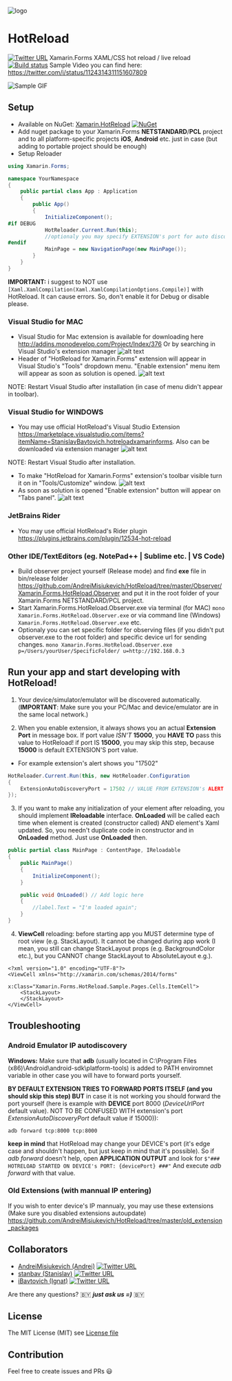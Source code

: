 ![logo](https://github.com/AndreiMisiukevich/HotReload/blob/master/logo/hotreload-logodesign-colored.png)

# HotReload
[![Twitter URL](https://img.shields.io/twitter/url/https/github.com/Andrik_Just4Fun/notification-feed.svg?style=social)](https://twitter.com/intent/tweet?url=https%3A%2F%2Fgithub.com%2FAndreiMisiukevich%2FHotReload&text=%23XamarinForms%20%23HotReload%0A%0AXamarin.Forms%20XAML%2FCSS%20hot%20reload%20%2F%20live%20reload)
 Xamarin.Forms XAML/CSS hot reload / live reload [![Build status](https://dev.azure.com/andreimisiukevich/HotReload/_apis/build/status/HotReload-.NET%20Desktop-CI)](https://dev.azure.com/andreimisiukevich/HotReload/_build/latest?definitionId=2)
Sample Video you can find here: https://twitter.com/i/status/1124314311151607809

![Sample GIF](https://github.com/AndreiMisiukevich/HotReload/blob/master/files/gf1.gif?raw=true)


## Setup
* Available on NuGet: [Xamarin.HotReload](http://www.nuget.org/packages/Xamarin.HotReload) [![NuGet](https://img.shields.io/nuget/v/Xamarin.HotReload.svg?label=NuGet)](https://www.nuget.org/packages/Xamarin.HotReload)
* Add nuget package to your Xamarin.Forms **NETSTANDARD**/**PCL** project and to all platform-specific projects **iOS**, **Android** etc. just in case (but adding to portable project should be enough)
* Setup Reloader
```csharp
using Xamarin.Forms;

namespace YourNamespace
{
    public partial class App : Application
    {
        public App()
        {
            InitializeComponent();
#if DEBUG
            HotReloader.Current.Run(this); 
            //optionaly you may specify EXTENSION's port for auto discovery and device's port
#endif
            MainPage = new NavigationPage(new MainPage());
        }
    }
}
```
**IMPORTANT:** i suggest to NOT use ```[Xaml.XamlCompilation(Xaml.XamlCompilationOptions.Compile)]``` with HotReload. It can cause errors. So, don't enable it for Debug or disable please.

### Visual Studio for **MAC**

* Visual Studio for Mac extension is available for downloading here http://addins.monodevelop.com/Project/Index/376 
Or by searching in Visual Studio's extension manager
![alt text](https://github.com/AndreiMisiukevich/HotReload/blob/master/files/mac_extension_manager.png)
* Header of "HotReload for Xamarin.Forms" extension will appear in Visual Studio's "Tools" dropdown menu.
 "Enable extension" menu item will appear as soon as solution is opened.
 ![alt text](https://github.com/AndreiMisiukevich/HotReload/blob/master/files/mac_extension_menu.png)

NOTE: Restart Visual Studio after installation (in case of menu didn't appear in toolbar).

### Visual Studio for **WINDOWS**

* You may use official HotReload's Visual Studio Extension https://marketplace.visualstudio.com/items?itemName=StanislavBavtovich.hotreloadxamarinforms. Also can be downloaded via extension manager 
 ![alt text](https://github.com/AndreiMisiukevich/HotReload/blob/master/files/win_extension_manager.png)
 
NOTE: Restart Visual Studio after installation.
* To make "HotReload for Xamarin.Forms" extension's toolbar visible turn it on in "Tools/Customize" window.
 ![alt text](https://github.com/AndreiMisiukevich/HotReload/blob/master/files/win_extension_enable.png)
 * As soon as solution is opened "Enable extension" button will appear on "Tabs panel".
 ![alt text](https://github.com/AndreiMisiukevich/HotReload/blob/master/files/win_extension_tab.png)
 
### JetBrains **Rider**

* You may use official HotReload's Rider plugin https://plugins.jetbrains.com/plugin/12534-hot-reload

### Other IDE/TextEditors (eg. NotePad++ | Sublime etc. | VS Code)

* Build observer project yourself (Release mode) and find **exe** file in bin/release folder https://github.com/AndreiMisiukevich/HotReload/tree/master/Observer/Xamarin.Forms.HotReload.Observer and put it in the root folder of your Xamarin.Forms NETSTANDARD/PCL project.
* Start Xamarin.Forms.HotReload.Observer.exe via terminal (for MAC) ```mono Xamarin.Forms.HotReload.Observer.exe``` or via command line (Windows) ```Xamarin.Forms.HotReload.Observer.exe``` etc.
* Optionaly you can set specific folder for observing files (if you didn't put observer.exe to the root folder) and specific device url for sending changes.
```mono Xamarin.Forms.HotReload.Observer.exe p=/Users/yourUser/SpecificFolder/ u=http://192.168.0.3```

## Run your app and start developing with **HotReload**!

1) Your device/simulator/emulator will be discovered automatically. (**IMPORTANT**: 
Make sure you your PC/Mac and device/emulator are in the same local network.)

2) When you enable extension, it always shows you an actual **Extension Port** in message box. If port value *ISN'T* **15000**, you **HAVE TO** pass this value to HotReload! if port IS **15000**, you may skip this step, because **15000** is default EXTENSION'S port value.

* For example extension's alert shows you "17502"
```csharp
HotReloader.Current.Run(this, new HotReloader.Configuration
{
    ExtensionAutoDiscoveryPort = 17502 // VALUE FROM EXTENSION's ALERT
});
```

3) If you want to make any initialization of your element after reloading, you should implement **IReloadable** interface. **OnLoaded** will be called each time when element is created (constructor called) AND element's Xaml updated. So, you needn't duplicate code in constructor and in **OnLoaded** method. Just use **OnLoaded** then.

```csharp
public partial class MainPage : ContentPage, IReloadable
{
    public MainPage()
    {
        InitializeComponent();
    }

    public void OnLoaded() // Add logic here
    {
        //label.Text = "I'm loaded again";
    }
}
```

4) **ViewCell** reloading: before starting app you MUST determine type of root view (e.g. StackLayout). It cannot be changed during app work (I mean, you still can change StackLayout props (e.g. BackgroundColor etc.), but you CANNOT change StackLayout to AbsoluteLayout e.g.). 

```xaml
<?xml version="1.0" encoding="UTF-8"?>
<ViewCell xmlns="http://xamarin.com/schemas/2014/forms" 
          x:Class="Xamarin.Forms.HotReload.Sample.Pages.Cells.ItemCell">
    <StackLayout>
    </StackLayout>
</ViewCell>
```

## Troubleshooting

### Android Emulator IP autodiscovery
**Windows:** Make sure that **adb** (usually located in C:\Program Files (x86)\Android\android-sdk\platform-tools) is added to PATH enviromnet variable in other case you will have to forward ports yourself.

**BY DEFAULT EXTENSION TRIES TO FORWARD PORTS ITSELF (and you should skip this step) BUT** in case it is not working you should forward the port yourself (here is example with **DEVICE** port 8000 (*DeviceUrlPort* default value). NOT TO BE CONFUSED WITH extension's port *ExtensionAutoDiscoveryPort* default value if 15000)):

```
adb forward tcp:8000 tcp:8000
```

**keep in mind** that HotReload may change your DEVICE's port (it's edge case and shouldn't happen, but just keep in mind that it's possible).
So if *adb forward* doesn't help, open **APPLICATION OUTPUT** and look for ```$"### HOTRELOAD STARTED ON DEVICE's PORT: {devicePort} ###"```
And execute *adb forward*  with that value.

### Old Extensions (with mannual IP entering)
If you wish to enter device's IP mannualy, you may use these extensions (Make sure you disabled extensions autoupdate)
https://github.com/AndreiMisiukevich/HotReload/tree/master/old_extension_packages

## Collaborators
- [AndreiMisiukevich (Andrei)](https://github.com/AndreiMisiukevich) [![Twitter URL](https://img.shields.io/twitter/url/https/twitter.com/Andrik_Just4Fun.svg?style=social&label=Follow%20%40Andrik_Just4Fun)](https://twitter.com/Andrik_Just4Fun)
- [stanbav (Stanislav)](https://github.com/stanbav) [![Twitter URL](https://img.shields.io/twitter/url/https/twitter.com/stasbavtovich.svg?style=social&label=Follow%20%40stasbavtovich)](https://twitter.com/stasbavtovich)
- [iBavtovich (Ignat)](https://github.com/iBavtovich) [![Twitter URL](https://img.shields.io/twitter/url/https/twitter.com/iBavtovich.svg?style=social&label=Follow%20%40iBavtovich)](https://twitter.com/iBavtovich)

Are there any questions? 🇧🇾 ***just ask us =)*** 🇧🇾

## License
The MIT License (MIT) see [License file](LICENSE)

## Contribution
Feel free to create issues and PRs 😃
